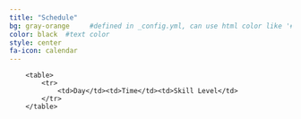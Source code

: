 ```yaml
---
title: "Schedule"
bg: gray-orange     #defined in _config.yml, can use html color like '#010101'
color: black  #text color
style: center
fa-icon: calendar
---
```

<div class="container">

        <table>
            <tr>
                <td>Day</td><td>Time</td><td>Skill Level</td>
            </tr>
        </table>
</div>


